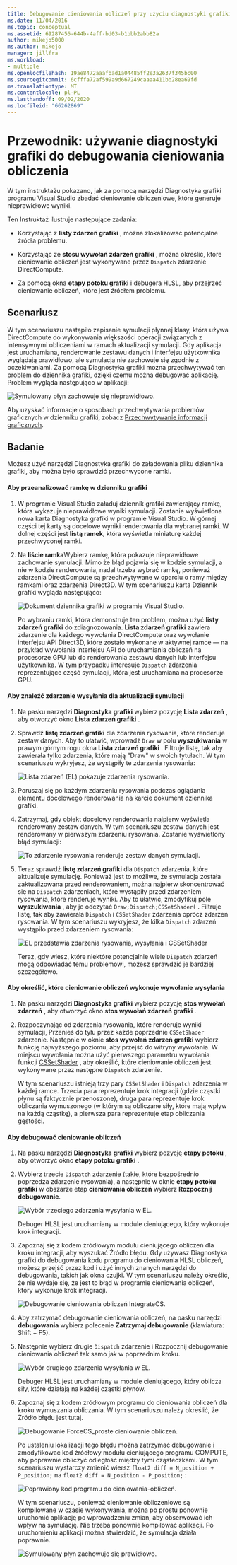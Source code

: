 ```yaml
---
title: Debugowanie cieniowania obliczeń przy użyciu diagnostyki grafiki
ms.date: 11/04/2016
ms.topic: conceptual
ms.assetid: 69287456-644b-4aff-bd03-b1bbb2abb82a
author: mikejo5000
ms.author: mikejo
manager: jillfra
ms.workload:
- multiple
ms.openlocfilehash: 19ae8472aaafbad1a04485ff2e3a2637f345bc00
ms.sourcegitcommit: 6cfffa72af599a9d667249caaaa411bb28ea69fd
ms.translationtype: MT
ms.contentlocale: pl-PL
ms.lasthandoff: 09/02/2020
ms.locfileid: "66262869"
---
```

# <a name="walkthrough-using-graphics-diagnostics-to-debug-a-compute-shader"></a>Przewodnik: używanie diagnostyki grafiki do debugowania cieniowania obliczenia
W tym instruktażu pokazano, jak za pomocą narzędzi Diagnostyka grafiki programu Visual Studio zbadać cieniowanie obliczeniowe, które generuje nieprawidłowe wyniki.

 Ten Instruktaż ilustruje następujące zadania:

- Korzystając z **listy zdarzeń grafiki** , można zlokalizować potencjalne źródła problemu.

- Korzystając ze **stosu wywołań zdarzeń grafiki** , można określić, które cieniowanie obliczeń jest wykonywane przez `Dispatch` zdarzenie DirectCompute.

- Za pomocą okna **etapy potoku grafiki** i debugera HLSL, aby przejrzeć cieniowanie obliczeń, które jest źródłem problemu.

## <a name="scenario"></a>Scenariusz
 W tym scenariuszu nastąpiło zapisanie symulacji płynnej klasy, która używa DirectCompute do wykonywania większości operacji związanych z intensywnymi obliczeniami w ramach aktualizacji symulacji. Gdy aplikacja jest uruchamiana, renderowanie zestawu danych i interfejsu użytkownika wyglądają prawidłowo, ale symulacja nie zachowuje się zgodnie z oczekiwaniami. Za pomocą Diagnostyka grafiki można przechwytywać ten problem do dziennika grafiki, dzięki czemu można debugować aplikację. Problem wygląda następująco w aplikacji:

 ![Symulowany płyn zachowuje się nieprawidłowo.](media/gfx_diag_demo_compute_shader_fluid_problem.png "gfx_diag_demo_compute_shader_fluid_problem")

 Aby uzyskać informacje o sposobach przechwytywania problemów graficznych w dzienniku grafiki, zobacz [Przechwytywanie informacji graficznych](capturing-graphics-information.md).

## <a name="investigation"></a>Badanie
 Możesz użyć narzędzi Diagnostyka grafiki do załadowania pliku dziennika grafiki, aby można było sprawdzić przechwycone ramki.

#### <a name="to-examine-a-frame-in-a-graphics-log"></a>Aby przeanalizować ramkę w dzienniku grafiki

1. W programie Visual Studio załaduj dziennik grafiki zawierający ramkę, która wykazuje nieprawidłowe wyniki symulacji. Zostanie wyświetlona nowa karta Diagnostyka grafiki w programie Visual Studio. W górnej części tej karty są docelowe wyniki renderowania dla wybranej ramki. W dolnej części jest **listą ramek**, która wyświetla miniaturę każdej przechwyconej ramki.

2. Na **liście ramka**Wybierz ramkę, która pokazuje nieprawidłowe zachowanie symulacji. Mimo że błąd pojawia się w kodzie symulacji, a nie w kodzie renderowania, nadal trzeba wybrać ramkę, ponieważ zdarzenia DirectCompute są przechwytywane w oparciu o ramy między ramkami oraz zdarzenia Direct3D. W tym scenariuszu karta Dziennik grafiki wygląda następująco:

    ![Dokument dziennika grafiki w programie Visual Studio.](media/gfx_diag_demo_compute_shader_fluid_step_1.png "gfx_diag_demo_compute_shader_fluid_step_1")

   Po wybraniu ramki, która demonstruje ten problem, można użyć **listy zdarzeń grafiki** do zdiagnozowania. **Lista zdarzeń grafiki** zawiera zdarzenie dla każdego wywołania DirectCompute oraz wywołanie interfejsu API Direct3D, które zostało wykonane w aktywnej ramce — na przykład wywołania interfejsu API do uruchamiania obliczeń na procesorze GPU lub do renderowania zestawu danych lub interfejsu użytkownika. W tym przypadku interesuje `Dispatch` zdarzenia reprezentujące część symulacji, która jest uruchamiana na procesorze GPU.

#### <a name="to-find-the-dispatch-event-for-the-simulation-update"></a>Aby znaleźć zdarzenie wysyłania dla aktualizacji symulacji

1. Na pasku narzędzi **Diagnostyka grafiki** wybierz pozycję **Lista zdarzeń** , aby otworzyć okno **Lista zdarzeń grafiki** .

2. Sprawdź **listę zdarzeń grafiki** dla zdarzenia rysowania, które renderuje zestaw danych. Aby to ułatwić, wprowadź `Draw` w polu **wyszukiwania** w prawym górnym rogu okna **Lista zdarzeń grafiki** . Filtruje listę, tak aby zawierała tylko zdarzenia, które mają "Draw" w swoich tytułach. W tym scenariuszu wykryjesz, że wystąpiły te zdarzenia rysowania:

    ![Lista zdarzeń &#40;EL&#41; pokazuje zdarzenia rysowania.](media/gfx_diag_demo_compute_shader_fluid_step_2.png "gfx_diag_demo_compute_shader_fluid_step_2")

3. Poruszaj się po każdym zdarzeniu rysowania podczas oglądania elementu docelowego renderowania na karcie dokument dziennika grafiki.

4. Zatrzymaj, gdy obiekt docelowy renderowania najpierw wyświetla renderowany zestaw danych. W tym scenariuszu zestaw danych jest renderowany w pierwszym zdarzeniu rysowania. Zostanie wyświetlony błąd symulacji:

    ![To zdarzenie rysowania renderuje zestaw danych symulacji.](media/gfx_diag_demo_compute_shader_fluid_step_3.png "gfx_diag_demo_compute_shader_fluid_step_3")

5. Teraz sprawdź **listę zdarzeń grafiki** dla `Dispatch` zdarzenia, które aktualizuje symulację. Ponieważ jest to możliwe, że symulacja została zaktualizowana przed renderowaniem, można najpierw skoncentrować się na `Dispatch` zdarzeniach, które wystąpiły przed zdarzeniem rysowania, które renderuje wyniki. Aby to ułatwić, zmodyfikuj pole **wyszukiwania** , aby je odczytać `Draw;Dispatch;CSSetShader(` . Filtruje listę, tak aby zawierała `Dispatch` i `CSSetShader` zdarzenia oprócz zdarzeń rysowania. W tym scenariuszu wykryjesz, że kilka `Dispatch` zdarzeń wystąpiło przed zdarzeniem rysowania:

    ![EL przedstawia zdarzenia rysowania, wysyłania i CSSetShader](media/gfx_diag_demo_compute_shader_fluid_step_4.png "gfx_diag_demo_compute_shader_fluid_step_4")

   Teraz, gdy wiesz, które niektóre potencjalnie wiele `Dispatch` zdarzeń mogą odpowiadać temu problemowi, możesz sprawdzić je bardziej szczegółowo.

#### <a name="to-determine-which-compute-shader-a-dispatch-call-executes"></a>Aby określić, które cieniowanie obliczeń wykonuje wywołanie wysyłania

1. Na pasku narzędzi **Diagnostyka grafiki** wybierz pozycję **stos wywołań zdarzeń** , aby otworzyć okno **stos wywołań zdarzeń grafiki** .

2. Rozpoczynając od zdarzenia rysowania, które renderuje wyniki symulacji, Przenieś do tyłu przez każde poprzednie `CSSetShader` zdarzenie. Następnie w oknie **stos wywołań zdarzeń grafiki** wybierz funkcję najwyższego poziomu, aby przejść do witryny wywołania. W miejscu wywołania można użyć pierwszego parametru wywołania funkcji [CSSetShader](/windows/desktop/api/d3d11/nf-d3d11-id3d11devicecontext-cssetshader) , aby określić, które cieniowanie obliczeń jest wykonywane przez następne `Dispatch` zdarzenie.

   W tym scenariuszu istnieją trzy pary `CSSetShader` i `Dispatch` zdarzenia w każdej ramce. Trzecia para reprezentuje krok integracji (gdzie cząstki płynu są faktycznie przenoszone), druga para reprezentuje krok obliczania wymuszonego (w którym są obliczane siły, które mają wpływ na każdą cząstkę), a pierwsza para reprezentuje etap obliczania gęstości.

#### <a name="to-debug-the-compute-shader"></a>Aby debugować cieniowanie obliczeń

1. Na pasku narzędzi **Diagnostyka grafiki** wybierz pozycję **etapy potoku** , aby otworzyć okno **etapy potoku grafiki** .

2. Wybierz trzecie `Dispatch` zdarzenie (takie, które bezpośrednio poprzedza zdarzenie rysowania), a następnie w oknie **etapy potoku grafiki** w obszarze etap **cieniowania obliczeń** wybierz **Rozpocznij debugowanie**.

    ![Wybór trzeciego zdarzenia wysyłania w EL.](media/gfx_diag_demo_compute_shader_fluid_step_6.png "gfx_diag_demo_compute_shader_fluid_step_6")

    Debuger HLSL jest uruchamiany w module cieniującego, który wykonuje krok integracji.

3. Zapoznaj się z kodem źródłowym modułu cieniującego obliczeń dla kroku integracji, aby wyszukać Źródło błędu. Gdy używasz Diagnostyka grafiki do debugowania kodu programu do cieniowania HLSL obliczeń, możesz przejść przez kod i użyć innych znanych narzędzi do debugowania, takich jak okna czujki. W tym scenariuszu należy określić, że nie wydaje się, że jest to błąd w programie cieniowania obliczeń, który wykonuje krok integracji.

    ![Debugowanie cieniowania obliczeń IntegrateCS.](media/gfx_diag_demo_compute_shader_fluid_step_7.png "gfx_diag_demo_compute_shader_fluid_step_7")

4. Aby zatrzymać debugowanie cieniowania obliczeń, na pasku narzędzi **debugowania** wybierz polecenie **Zatrzymaj debugowanie** (klawiatura: Shift + F5).

5. Następnie wybierz drugie `Dispatch` zdarzenie i Rozpocznij debugowanie cieniowania obliczeń tak samo jak w poprzednim kroku.

    ![Wybór drugiego zdarzenia wysyłania w EL.](media/gfx_diag_demo_compute_shader_fluid_step_8.png "gfx_diag_demo_compute_shader_fluid_step_8")

    Debuger HLSL jest uruchamiany w module cieniującego, który oblicza siły, które działają na każdej cząstki płynów.

6. Zapoznaj się z kodem źródłowym programu do cieniowania obliczeń dla kroku wymuszania obliczania. W tym scenariuszu należy określić, że Źródło błędu jest tutaj.

    ![Debugowanie ForceCS&#95;proste cieniowanie obliczeń.](media/gfx_diag_demo_compute_shader_fluid_step_9.png "gfx_diag_demo_compute_shader_fluid_step_9")

   Po ustaleniu lokalizacji tego błędu można zatrzymać debugowanie i zmodyfikować kod źródłowy modułu cieniującego programu COMPUTE, aby poprawnie obliczyć odległość między tymi cząsteczkami. W tym scenariuszu wystarczy zmienić wiersz `float2 diff = N_position + P_position;` na `float2 diff = N_position - P_position;` :

   ![Poprawiony kod programu do cieniowania&#45;obliczeń.](media/gfx_diag_demo_compute_shader_fluid_step_10.png "gfx_diag_demo_compute_shader_fluid_step_10")

   W tym scenariuszu, ponieważ cieniowanie obliczeniowe są kompilowane w czasie wykonywania, można po prostu ponownie uruchomić aplikację po wprowadzeniu zmian, aby obserwować ich wpływ na symulację. Nie trzeba ponownie kompilować aplikacji. Po uruchomieniu aplikacji można stwierdzić, że symulacja działa poprawnie.

   ![Symulowany płyn zachowuje się prawidłowo.](media/gfx_diag_demo_compute_shader_fluid_resolution.png "gfx_diag_demo_compute_shader_fluid_resolution")